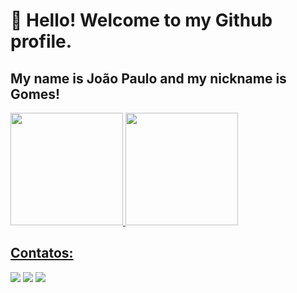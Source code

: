 # 👋 Hello! Welcome to my Github profile.
## My name is João Paulo and my nickname is Gomes!

<div>
<a href="https://github.com/gomesss01">
<img loading="lazy" height="180em" src="https://github-readme-stats.vercel.app/api/top-langs/?username=gomesss01&layout=compact&langs_count=7&theme=dracula"/>
<img loading="lazy" height="180em" src="https://github-readme-stats.vercel.app/api?username=gomesss01&show_icons=true&theme=dracula&include_all_commits=true&count_private=true"/>
</div>

## Contatos:

<div>
<a href="https://instagram.com/gomesss01_" target="_blank"><img loading="lazy" src="https://img.shields.io/badge/-Instagram-%23E4405F?style=for-the-badge&logo=instagram&logoColor=white" target="_blank"></a>
<a href = "jpgomescavalcantii@gmail.com"><img loading="lazy" src="https://img.shields.io/badge/Gmail-D14836?style=for-the-badge&logo=gmail&logoColor=white" target="_blank"></a>
<a href="https://www.linkedin.com/in/seu-usuário-linkedln-aqui" target="_blank"><img loading="lazy" src="https://img.shields.io/badge/-LinkedIn-%230077B5?style=for-the-badge&logo=linkedin&logoColor=white" target="_blank"></a>   
</div>

